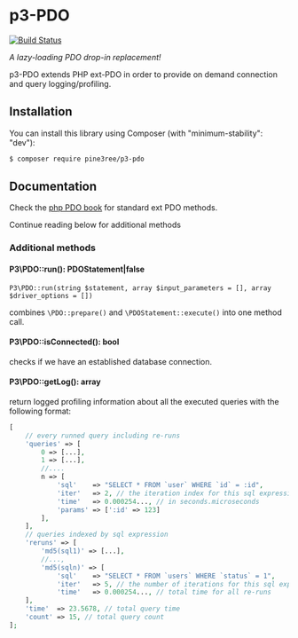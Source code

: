 # p3-PDO

[![Build Status](https://travis-ci.org/pine3ree/p3-pdo.svg?branch=master)](https://travis-ci.org/pine3ree/p3-pdo)

*A lazy-loading PDO drop-in replacement!*

p3-PDO extends PHP ext-PDO in order to provide on demand connection and query
logging/profiling.


## Installation

You can install this library using Composer (with "minimum-stability": "dev"):

```bash
$ composer require pine3ree/p3-pdo
```

## Documentation

 Check the [php PDO book](https://www.php.net/manual/en/book.pdo.php) for standard ext PDO methods.

Continue reading below for additional methods


### Additional methods

#### P3\PDO::run(): PDOStatement|false
```
P3\PDO::run(string $statement, array $input_parameters = [], array $driver_options = [])
```
combines `\PDO::prepare()` and `\PDOStatement::execute()` into one method call.

#### P3\PDO::isConnected(): bool

checks if we have an established database connection.

#### P3\PDO::getLog(): array
return logged profiling information about all the executed queries with the following format:
```php
[
	// every runned query including re-runs
	'queries' => [
        0 => [...],
        1 => [...],
        //....
        n => [
            'sql'    => "SELECT * FROM `user` WHERE `id` = :id",
            'iter'   => 2, // the iteration index for this sql expression
            'time'   => 0.000254..., // in seconds.microseconds
            'params' => [':id' => 123]
        ],
	],
	// queries indexed by sql expression
	'reruns' => [
        'md5(sql1)' => [...],
        //...,
        'md5(sqln)' => [
            'sql'    => "SELECT * FROM `users` WHERE `status` = 1",
            'iter'   => 5, // the number of iterations for this sql expression
            'time'   => 0.000254..., // total time for all re-runs
    ],
    'time'  => 23.5678, // total query time
    'count' => 15, // total query count
];
```
